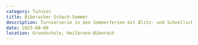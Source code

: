```yaml
---
category: Turnier
title: Biberacher Schach-Sommer
description: Turnierserie in den Sommerferien mit Blitz- und Schnellschach im Wechsel.
date: 2025-08-08
location: Grundschule, Heilbronn-Biberach
---
```

